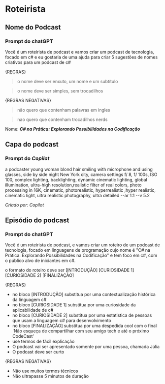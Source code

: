 # Roteirista

## Nome do Podcast

### Prompt do chatGPT

Você é um roteirista de podcast e vamos criar um podcast de tecnologia, focado em c# e eu gostaria de uma ajuda para criar 5 sugestões de nomes criativos para um podcast de c#

{REGRAS}

> o nome deve ser enxuto, um nome e um subtítulo

>o nome deve ser simples, sem trocadilhos

{REGRAS NEGATIVAS}

>não quero que contenham palavras em ingles

>nao quero que contenham trocadilhos nerds

Nome: ***C# na Prática: Explorando Possibilidades na Codificação***

## Capa do podcast

### Prompt do *Copilot*

a podcaster young woman blond hair smiling with microphone and using glasses, side by side night New York city, camera settings f/ 8, 1/ 100s, ISO 100, complex lighting, backlighting, dynamic cinematic lighting, global illumination, ultra-high resolution,realistic filter of real colors, photo processing in 16K, cinematic, photorealistic, hyperrealistic ,hyper realistic, cinematic light, ultra realistic photography, ultra detailed --ar 1:1 --v 5.2



*Criado por: Copilot*

## Episódio do podcast

### Prompt do chatGPT

Você é um roteirista de podcast, e vamos criar um roteiro de um podcast de tecnologia, focado em linguagens de programação cujo nome é "C# na Prática: Explorando Possibilidades na Codificação" e tem foco em c#, com o público alvo de iniciantes em c#.

o formato do roteiro deve ser
[INTRODUÇÃO]
[CURIOSIDADE 1]
[CURIOSIDADE 2]
[FINALIZAÇÃO]

{REGRAS}

- no bloco [INTRODUÇÃO] substitua por uma contextualização histórica da linguagem c#
- no bloco [CURIOSIDADE 1] substitua por uma curiosidade da aplicabilidade de c#
- no bloco [CURIOSIDADE 2] substitua por uma estatistica de pessoas que usam a linguagem c# para desenvolvimento
- no bloco [FINALIZAÇÃO] substitua por uma despedida cool com o final 'Não esqueça de compartilhar com seu amigo tech e até o próximo CodeCast'
- use termos de fácil explicação
- O podcast vai ser apresentado somente por uma pessoa, chamada Júlia
- O podcast deve ser curto

{REGRAS NEGATIVAS}

- Não use muitos termos técnicos
- Não ultrapasse 5 minutos de duração